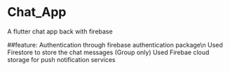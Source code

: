 # Chat_App
A flutter chat app back with firebase

##feature:
Authentication through firebase authentication package\n
Used Firestore to store the chat messages (Group only)
Used Firebae cloud storage for push notification services
